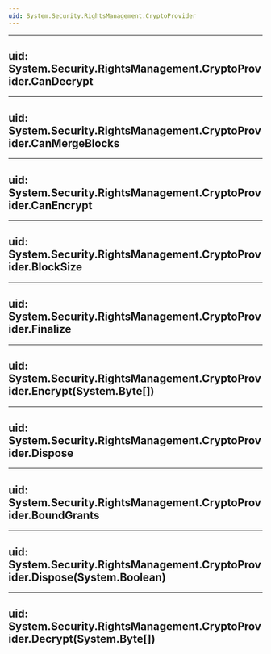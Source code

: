 ```yaml
---
uid: System.Security.RightsManagement.CryptoProvider
---
```


---
uid: System.Security.RightsManagement.CryptoProvider.CanDecrypt
---

---
uid: System.Security.RightsManagement.CryptoProvider.CanMergeBlocks
---

---
uid: System.Security.RightsManagement.CryptoProvider.CanEncrypt
---

---
uid: System.Security.RightsManagement.CryptoProvider.BlockSize
---

---
uid: System.Security.RightsManagement.CryptoProvider.Finalize
---

---
uid: System.Security.RightsManagement.CryptoProvider.Encrypt(System.Byte[])
---

---
uid: System.Security.RightsManagement.CryptoProvider.Dispose
---

---
uid: System.Security.RightsManagement.CryptoProvider.BoundGrants
---

---
uid: System.Security.RightsManagement.CryptoProvider.Dispose(System.Boolean)
---

---
uid: System.Security.RightsManagement.CryptoProvider.Decrypt(System.Byte[])
---

